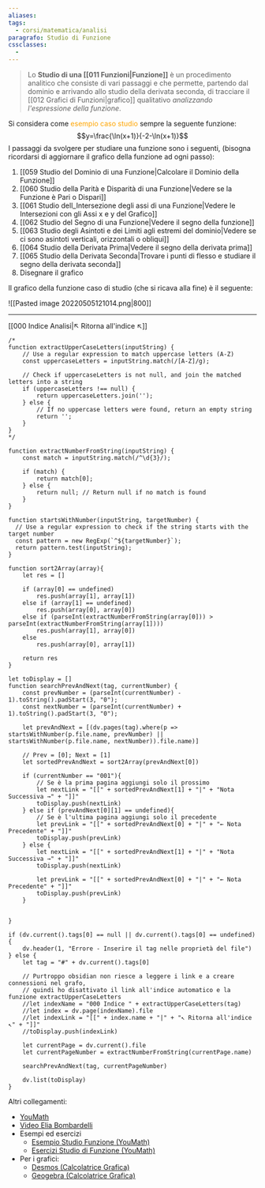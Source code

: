 ```yaml
---
aliases: 
tags:
  - corsi/matematica/analisi
paragrafo: Studio di Funzione
cssclasses:
  - 
---
```

>Lo **Studio di una [[011 Funzioni|Funzione]]** è un procedimento analitico che consiste di vari passaggi e che permette, partendo dal dominio e arrivando allo studio della derivata seconda, di tracciare il [[012 Grafici di Funzioni|grafico]] qualitativo *analizzando l'espressione della funzione*.

Si considera come <font color="orange">esempio caso studio</font> sempre la seguente funzione: $$y=\frac{\ln(x+1)}{-2-\ln(x+1)}$$
I passaggi da svolgere per studiare una funzione sono i seguenti, (bisogna ricordarsi di aggiornare il grafico della funzione ad ogni passo):
1. [[059 Studio del Dominio di una Funzione|Calcolare il Dominio della Funzione]]
2. [[060 Studio della Parità e Disparità di una Funzione|Vedere se la Funzione è Pari o Dispari]]
3. [[061 Studio dell_Intersezione degli assi di una Funzione|Vedere le Intersezioni con gli Assi x e y del Grafico]]
4. [[062 Studio del Segno di una Funzione|Vedere il segno della funzione]]
5. [[063 Studio degli Asintoti e dei Limiti agli estremi del dominio|Vedere se ci sono asintoti verticali, orizzontali o obliqui]]
6. [[064 Studio della Derivata Prima|Vedere il segno della derivata prima]]
7. [[065 Studio della Derivata Seconda|Trovare i punti di flesso e studiare il segno della derivata seconda]]
8. Disegnare il grafico

Il grafico della funzione caso di studio (che si ricava alla fine) è il seguente:

![[Pasted image 20220505121014.png|800]]

___
[[000 Indice Analisi|↖ Ritorna all'indice ↖]]

```dataviewjs
/*
function extractUpperCaseLetters(inputString) {
	// Use a regular expression to match uppercase letters (A-Z)
	const uppercaseLetters = inputString.match(/[A-Z]/g);
	
	// Check if uppercaseLetters is not null, and join the matched letters into a string
	if (uppercaseLetters !== null) {
		return uppercaseLetters.join('');
	} else {
	    // If no uppercase letters were found, return an empty string
	    return '';
	}
}
*/

function extractNumberFromString(inputString) {
	const match = inputString.match(/^\d{3}/);
	
	if (match) {
		return match[0];
	} else {
		return null; // Return null if no match is found
	}
}

function startsWithNumber(inputString, targetNumber) {
  // Use a regular expression to check if the string starts with the target number
  const pattern = new RegExp(`^${targetNumber}`);
  return pattern.test(inputString);
}

function sort2Array(array){
	let res = []
	
	if (array[0] == undefined)
		res.push(array[1], array[1])
	else if (array[1] == undefined)
		res.push(array[0], array[0])
	else if (parseInt(extractNumberFromString(array[0])) > parseInt(extractNumberFromString(array[1])))
		res.push(array[1], array[0])
	else
		res.push(array[0], array[1])
	
	return res
}

let toDisplay = []
function searchPrevAndNext(tag, currentNumber) {
	const prevNumber = (parseInt(currentNumber) - 1).toString().padStart(3, "0");
	const nextNumber = (parseInt(currentNumber) + 1).toString().padStart(3, "0");
	
	let prevAndNext = [(dv.pages(tag).where(p => startsWithNumber(p.file.name, prevNumber) || startsWithNumber(p.file.name, nextNumber)).file.name)]
	
	// Prev = [0]; Next = [1]
	let sortedPrevAndNext = sort2Array(prevAndNext[0])
	
	if (currentNumber == "001"){ 
		// Se è la prima pagina aggiungi solo il prossimo
		let nextLink = "[[" + sortedPrevAndNext[1] + "|" + "Nota Successiva →" + "]]"
		toDisplay.push(nextLink)
	} else if (prevAndNext[0][1] == undefined){
		// Se è l'ultima pagina aggiungi solo il precedente
		let prevLink = "[[" + sortedPrevAndNext[0] + "|" + "← Nota Precedente" + "]]"
		toDisplay.push(prevLink)
	} else {
		let nextLink = "[[" + sortedPrevAndNext[1] + "|" + "Nota Successiva →" + "]]"
		toDisplay.push(nextLink)
		
		let prevLink = "[[" + sortedPrevAndNext[0] + "|" + "← Nota Precedente" + "]]"
		toDisplay.push(prevLink)
	}
	
	
}

if (dv.current().tags[0] == null || dv.current().tags[0] == undefined){
	dv.header(1, "Errore - Inserire il tag nelle proprietà del file")
} else {
	let tag = "#" + dv.current().tags[0]

	// Purtroppo obsidian non riesce a leggere i link e a creare connessioni nel grafo,
	// quindi ho disattivato il link all'indice automatico e la funzione extractUpperCaseLetters
	//let indexName = "000 Indice " + extractUpperCaseLetters(tag)
	//let index = dv.page(indexName).file
	//let indexLink = "[[" + index.name + "|" + "↖ Ritorna all'indice ↖" + "]]"
	//toDisplay.push(indexLink)
	
	let currentPage = dv.current().file
	let currentPageNumber = extractNumberFromString(currentPage.name)
	
	searchPrevAndNext(tag, currentPageNumber)
	
	dv.list(toDisplay)
}
```

Altri collegamenti: 


- [YouMath](https://www.youmath.it/lezioni/analisi-matematica/studio-di-funzioni-grafico.html)
- [Video Elia Bombardelli](https://www.youtube.com/watch?v=4qglsj_Br5w)
- Esempi ed esercizi
	- [Esempio Studio Funzione (YouMath)](https://www.youmath.it/lezioni/analisi-matematica/studio-di-funzioni-grafico/3371-esempio-studio-di-funzione.html)
	- [Esercizi Studio di Funzione (YouMath)](https://www.youmath.it/esercizi/es-analisi-matematica/es-sullo-studio-di-funzioni.html)
- Per i grafici:
	- [Desmos (Calcolatrice Grafica)](https://www.desmos.com/calculator?lang=it) 
	- [Geogebra (Calcolatrice Grafica)](https://www.geogebra.org/classic)